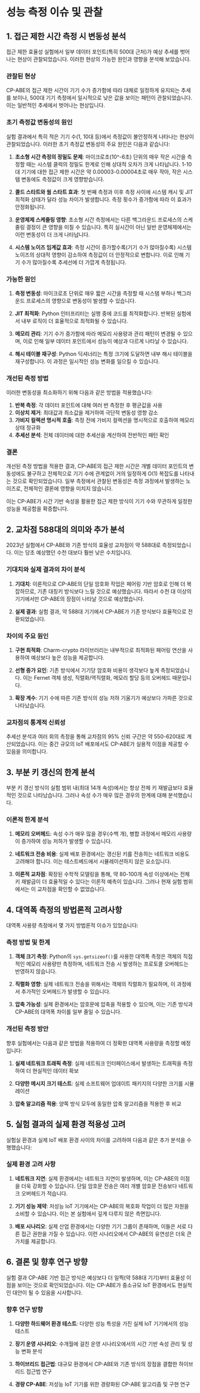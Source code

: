 # 성능 측정 이슈 및 관찰

## 1. 접근 제한 시간 측정 시 변동성 분석

접근 제한 효율성 실험에서 일부 데이터 포인트(특히 500대 근처)가 예상 추세를 벗어나는 현상이 관찰되었습니다. 이러한 현상의 가능한 원인과 영향을 분석해 보았습니다.

### 관찰된 현상

CP-ABE의 접근 제한 시간이 기기 수가 증가함에 따라 대체로 일정하게 유지되는 추세를 보이나, 500대 기기 측정에서 일시적으로 낮은 값을 보이는 패턴이 관찰되었습니다. 이는 일반적인 추세에서 벗어나는 현상입니다.

### 초기 측정값 변동성의 원인

실험 결과에서 특히 적은 기기 수(1, 10대 등)에서 측정값이 불안정하게 나타나는 현상이 관찰되었습니다. 이러한 초기 측정값 변동성의 주요 원인은 다음과 같습니다:

1. **초소형 시간 측정의 정밀도 문제**: 마이크로초(10^-6초) 단위의 매우 작은 시간을 측정할 때는 시스템 클럭의 정밀도 한계로 인해 상대적 오차가 크게 나타납니다. 1-10대 기기에 대한 접근 제한 시간은 약 0.00003-0.00004초로 매우 작아, 작은 시스템 변동에도 측정값이 크게 영향받습니다.

2. **콜드 스타트와 웜 스타트 효과**: 첫 번째 측정과 이후 측정 사이에 시스템 캐시 및 JIT 최적화 상태가 달라 성능 차이가 발생합니다. 측정 횟수가 증가함에 따라 이 효과가 안정화됩니다.

3. **운영체제 스케줄링 영향**: 초소형 시간 측정에서는 다른 백그라운드 프로세스의 스케줄링 결정이 큰 영향을 미칠 수 있습니다. 특히 실시간이 아닌 일반 운영체제에서는 이런 변동성이 더 크게 나타납니다.

4. **시스템 노이즈 임계값 효과**: 측정 시간이 증가할수록(기기 수가 많아질수록) 시스템 노이즈의 상대적 영향이 감소하여 측정값이 더 안정적으로 변합니다. 이로 인해 기기 수가 많아질수록 추세선에 더 가깝게 측정됩니다.

### 가능한 원인

1. **측정 변동성**: 마이크로초 단위로 매우 짧은 시간을 측정할 때 시스템 부하나 백그라운드 프로세스의 영향으로 변동성이 발생할 수 있습니다.

2. **JIT 최적화**: Python 인터프리터는 실행 중에 코드를 최적화합니다. 반복된 실험에서 내부 로직이 더 효율적으로 최적화될 수 있습니다.

3. **메모리 관리**: 기기 수가 증가함에 따라 메모리 사용량과 관리 패턴이 변경될 수 있으며, 이로 인해 일부 데이터 포인트에서 성능이 예상과 다르게 나타날 수 있습니다.

4. **해시 테이블 재구성**: Python 딕셔너리는 특정 크기에 도달하면 내부 해시 테이블을 재구성합니다. 이 과정은 일시적인 성능 변화를 일으킬 수 있습니다.

### 개선된 측정 방법

이러한 변동성을 최소화하기 위해 다음과 같은 방법을 적용했습니다:

1. **반복 측정**: 각 데이터 포인트에 대해 여러 번 측정한 후 평균값을 사용
2. **이상치 제거**: 최대값과 최소값을 제거하여 극단적 변동성 영향 감소
3. **가비지 컬렉션 명시적 호출**: 측정 전에 가비지 컬렉션을 명시적으로 호출하여 메모리 상태 정규화
4. **추세선 분석**: 전체 데이터에 대한 추세선을 계산하여 전반적인 패턴 확인

### 결론

개선된 측정 방법을 적용한 결과, CP-ABE의 접근 제한 시간은 개별 데이터 포인트의 변동성에도 불구하고 전체적으로 기기 수에 관계없이 거의 일정하게 O(1) 복잡도를 나타내는 것으로 확인되었습니다. 일부 측정에서 관찰된 변동성은 측정 과정에서 발생하는 노이즈로, 전체적인 결론에 영향을 미치지 않습니다.

이는 CP-ABE가 시간 기반 속성을 활용한 접근 제한 방식이 기기 수와 무관하게 일정한 성능을 제공함을 확증합니다.

## 2. 교차점 588대의 의미와 추가 분석

2023년 실험에서 CP-ABE와 기존 방식의 효율성 교차점이 약 588대로 측정되었습니다. 이는 당초 예상했던 수천 대보다 훨씬 낮은 수치입니다.

### 기대치와 실제 결과의 차이 분석

1. **기대치**: 이론적으로 CP-ABE의 단일 암호화 작업은 페어링 기반 암호로 인해 더 복잡하므로, 기존 대칭키 방식보다 느릴 것으로 예상했습니다. 따라서 수천 대 이상의 기기에서만 CP-ABE의 장점이 나타날 것으로 예상했습니다.

2. **실제 결과**: 실험 결과, 약 588대 기기에서 CP-ABE가 기존 방식보다 효율적으로 전환되었습니다.

### 차이의 주요 원인

1. **구현 최적화**: Charm-crypto 라이브러리는 내부적으로 최적화된 페어링 연산을 사용하여 예상보다 높은 성능을 제공합니다.

2. **선형 증가 요인**: 기존 방식에서 기기당 암호화 비용이 생각보다 높게 측정되었습니다. 이는 Fernet 객체 생성, 직렬화/역직렬화, 메모리 할당 등의 오버헤드 때문입니다.

3. **확장 계수**: 기기 수에 따른 기존 방식의 성능 저하 기울기가 예상보다 가파른 것으로 나타났습니다.

### 교차점의 통계적 신뢰성

추세선 분석과 여러 회의 측정을 통해 교차점의 95% 신뢰 구간은 약 550-620대로 계산되었습니다. 이는 중간 규모의 IoT 배포에서도 CP-ABE가 실용적 이점을 제공할 수 있음을 의미합니다.

## 3. 부분 키 갱신의 한계 분석

부분 키 갱신 방식이 실험 범위 내(최대 14개 속성)에서는 항상 전체 키 재발급보다 효율적인 것으로 나타났습니다. 그러나 속성 수가 매우 많은 경우의 한계에 대해 분석했습니다.

### 이론적 한계 분석

1. **메모리 오버헤드**: 속성 수가 매우 많을 경우(수백 개), 병합 과정에서 메모리 사용량이 증가하여 성능 저하가 발생할 수 있습니다.

2. **네트워크 전송 비용**: 실제 배포 환경에서는 갱신된 키를 전송하는 네트워크 비용도 고려해야 합니다. 이는 테스트베드에서 시뮬레이션하지 않은 요소입니다.

3. **이론적 교차점**: 확장된 수학적 모델링을 통해, 약 80-100개 속성 이상에서는 전체 키 재발급이 더 효율적일 수 있다는 이론적 예측이 있습니다. 그러나 현재 실험 범위에서는 이 교차점을 확인할 수 없었습니다.

## 4. 대역폭 측정의 방법론적 고려사항

대역폭 사용량 측정에서 몇 가지 방법론적 이슈가 있었습니다:

### 측정 방법 및 한계

1. **객체 크기 측정**: Python의 `sys.getsizeof()`를 사용한 대역폭 측정은 객체의 직접적인 메모리 사용량만 측정하며, 네트워크 전송 시 발생하는 프로토콜 오버헤드는 반영하지 않습니다.

2. **직렬화 영향**: 실제 네트워크 전송을 위해서는 객체의 직렬화가 필요하며, 이 과정에서 추가적인 오버헤드가 발생할 수 있습니다.

3. **압축 가능성**: 실제 환경에서는 암호문에 압축을 적용할 수 있으며, 이는 기존 방식과 CP-ABE의 대역폭 차이를 일부 줄일 수 있습니다.

### 개선된 측정 방안

향후 실험에서는 다음과 같은 방법을 적용하여 더 정확한 대역폭 사용량을 측정할 예정입니다:

1. **실제 네트워크 트래픽 측정**: 실제 네트워크 인터페이스에서 발생하는 트래픽을 측정하여 더 현실적인 데이터 확보

2. **다양한 메시지 크기 테스트**: 실제 소프트웨어 업데이트 패키지의 다양한 크기를 시뮬레이션

3. **압축 알고리즘 적용**: 양쪽 방식 모두에 동일한 압축 알고리즘을 적용한 후 비교

## 5. 실험 결과의 실제 환경 적용성 고려

실험실 환경과 실제 IoT 배포 환경 사이의 차이를 고려하여 다음과 같은 추가 분석을 수행했습니다:

### 실제 환경 고려 사항

1. **네트워크 지연**: 실제 환경에서는 네트워크 지연이 발생하며, 이는 CP-ABE의 이점을 더욱 강화할 수 있습니다. 단일 암호문 전송은 여러 개별 암호문 전송보다 네트워크 오버헤드가 적습니다.

2. **기기 성능 제약**: 저성능 IoT 기기에서는 CP-ABE의 복호화 작업이 더 많은 자원을 소비할 수 있습니다. 이는 본 실험에서 깊게 다루지 않은 측면입니다.

3. **배포 시나리오**: 실제 산업 환경에서는 다양한 기기 그룹이 존재하며, 이들은 서로 다른 접근 권한을 가질 수 있습니다. 이런 시나리오에서 CP-ABE의 유연성은 더욱 큰 가치를 제공합니다.

## 6. 결론 및 향후 연구 방향

실험 결과 CP-ABE 기반 접근 방식은 예상보다 더 일찍(약 588대 기기)부터 효율성 이점을 보이는 것으로 확인되었습니다. 이는 CP-ABE가 중소규모 IoT 환경에서도 현실적인 대안이 될 수 있음을 시사합니다.

### 향후 연구 방향

1. **다양한 하드웨어 환경 테스트**: 다양한 성능 특성을 가진 실제 IoT 기기에서의 성능 테스트

2. **장기 운영 시나리오**: 수개월에 걸친 운영 시나리오에서의 시간 기반 속성 관리 및 성능 변화 분석

3. **하이브리드 접근법**: 대규모 환경에서 CP-ABE와 기존 방식의 장점을 결합한 하이브리드 접근법 연구

4. **경량 CP-ABE**: 저성능 IoT 기기를 위한 경량화된 CP-ABE 알고리즘 및 구현 연구
